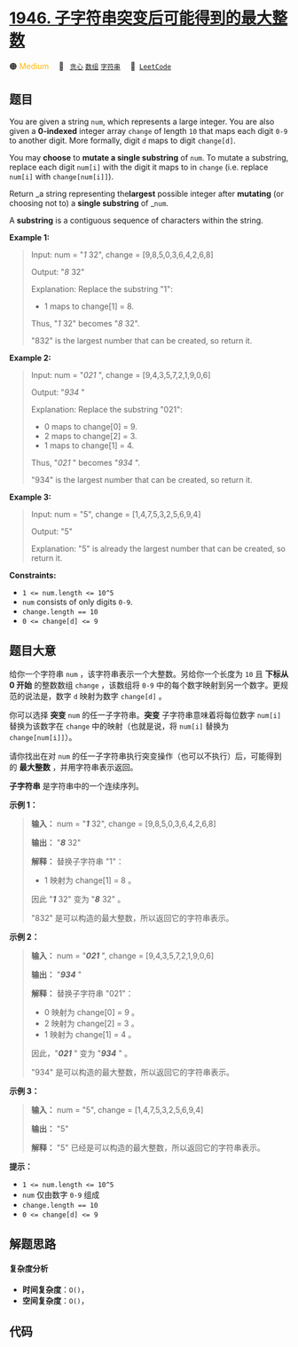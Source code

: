# [1946. 子字符串突变后可能得到的最大整数](https://leetcode.com/problems/largest-number-after-mutating-substring)

🟠 <font color=#ffb800>Medium</font>&emsp; 🔖&ensp; [`贪心`](/outline/tag/greedy.md) [`数组`](/outline/tag/array.md) [`字符串`](/outline/tag/string.md)&emsp; 🔗&ensp;[`LeetCode`](https://leetcode.com/problems/largest-number-after-mutating-substring)

## 题目

You are given a string `num`, which represents a large integer. You are also
given a **0-indexed** integer array `change` of length `10` that maps each
digit `0-9` to another digit. More formally, digit `d` maps to digit
`change[d]`.

You may **choose** to **mutate a single substring** of `num`. To mutate a
substring, replace each digit `num[i]` with the digit it maps to in `change`
(i.e. replace `num[i]` with `change[num[i]]`).

Return _a string representing the**largest** possible integer after
**mutating** (or choosing not to) a **single substring** of _`num`.

A **substring** is a contiguous sequence of characters within the string.



**Example 1:**

> Input: num = "_1_ 32", change = [9,8,5,0,3,6,4,2,6,8]
> 
> Output: "_8_ 32"
> 
> Explanation: Replace the substring "1":
> - 1 maps to change[1] = 8.
> 
> Thus, "_1_ 32" becomes "_8_ 32".
> 
> "832" is the largest number that can be created, so return it.

**Example 2:**

> Input: num = "_021_ ", change = [9,4,3,5,7,2,1,9,0,6]
> 
> Output: "_934_ "
> 
> Explanation: Replace the substring "021":
> - 0 maps to change[0] = 9.
> - 2 maps to change[2] = 3.
> - 1 maps to change[1] = 4.
> 
> Thus, "_021_ " becomes "_934_ ".
> 
> "934" is the largest number that can be created, so return it.

**Example 3:**

> Input: num = "5", change = [1,4,7,5,3,2,5,6,9,4]
> 
> Output: "5"
> 
> Explanation: "5" is already the largest number that can be created, so return it.

**Constraints:**

  * `1 <= num.length <= 10^5`
  * `num` consists of only digits `0-9`.
  * `change.length == 10`
  * `0 <= change[d] <= 9`


## 题目大意

给你一个字符串 `num` ，该字符串表示一个大整数。另给你一个长度为 `10` 且 **下标从 0   开始** 的整数数组 `change` ，该数组将
`0-9` 中的每个数字映射到另一个数字。更规范的说法是，数字 `d` 映射为数字 `change[d]` 。

你可以选择 **突变**   `num` 的任一子字符串。**突变** 子字符串意味着将每位数字 `num[i]` 替换为该数字在 `change`
中的映射（也就是说，将 `num[i]` 替换为 `change[num[i]]`）。

请你找出在对 `num` 的任一子字符串执行突变操作（也可以不执行）后，可能得到的 **最大整数** ，并用字符串表示返回。

**子字符串** 是字符串中的一个连续序列。



**示例 1：**

> 
> 
> 
> 
> 
> **输入：** num = "**_1_** 32", change = [9,8,5,0,3,6,4,2,6,8]
> 
> **输出：** "**_8_** 32"
> 
> **解释：** 替换子字符串 "1"：
> - 1 映射为 change[1] = 8 。
> 
> 因此 "**_1_** 32" 变为 "**_8_** 32" 。
> 
> "832" 是可以构造的最大整数，所以返回它的字符串表示。
> 
> 

**示例 2：**

> 
> 
> 
> 
> 
> **输入：** num = "**_021_** ", change = [9,4,3,5,7,2,1,9,0,6]
> 
> **输出：** "**_934_** "
> 
> **解释：** 替换子字符串 "021"：
> - 0 映射为 change[0] = 9 。
> - 2 映射为 change[2] = 3 。
> - 1 映射为 change[1] = 4 。
> 
> 因此，"**_021_** " 变为 "**_934_** " 。
> 
> "934" 是可以构造的最大整数，所以返回它的字符串表示。 
> 
> 

**示例 3：**

> 
> 
> 
> 
> 
> **输入：** num = "5", change = [1,4,7,5,3,2,5,6,9,4]
> 
> **输出：** "5"
> 
> **解释：** "5" 已经是可以构造的最大整数，所以返回它的字符串表示。
> 
> 



**提示：**

  * `1 <= num.length <= 10^5`
  * `num` 仅由数字 `0-9` 组成
  * `change.length == 10`
  * `0 <= change[d] <= 9`


## 解题思路

#### 复杂度分析

- **时间复杂度**：`O()`，
- **空间复杂度**：`O()`，

## 代码

```javascript

```